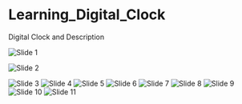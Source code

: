 # Learning_Digital_Clock
Digital Clock and Description

![Slide 1]([URL_TO_IMAGE_1](https://github.com/TechieMoon/Learning_Digital_Clock/blob/main/Slides/Slide%201.PNG))

![Slide 2]([URL_TO_IMAGE_1](https://github.com/TechieMoon/Learning_Digital_Clock/blob/main/Slides/Slide%202.PNG))

![Slide 3]([URL_TO_IMAGE_1](https://github.com/TechieMoon/Learning_Digital_Clock/blob/main/Slides/Slide%203.PNG))
![Slide 4]([URL_TO_IMAGE_1](https://github.com/TechieMoon/Learning_Digital_Clock/blob/main/Slides/Slide%204.PNG))
![Slide 5]([URL_TO_IMAGE_1](https://github.com/TechieMoon/Learning_Digital_Clock/blob/main/Slides/Slide%205.PNG))
![Slide 6]([URL_TO_IMAGE_1](https://github.com/TechieMoon/Learning_Digital_Clock/blob/main/Slides/Slide%206.PNG))
![Slide 7]([URL_TO_IMAGE_1](https://github.com/TechieMoon/Learning_Digital_Clock/blob/main/Slides/Slide%207.PNG))
![Slide 8]([URL_TO_IMAGE_1](https://github.com/TechieMoon/Learning_Digital_Clock/blob/main/Slides/Slide%208.PNG))
![Slide 9]([URL_TO_IMAGE_1](https://github.com/TechieMoon/Learning_Digital_Clock/blob/main/Slides/Slide%209.PNG))
![Slide 10]([URL_TO_IMAGE_1](https://github.com/TechieMoon/Learning_Digital_Clock/blob/main/Slides/Slide%2010.PNG))
![Slide 11]([URL_TO_IMAGE_1](https://github.com/TechieMoon/Learning_Digital_Clock/blob/main/Slides/Slide%2011.PNG))
